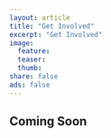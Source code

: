 ```yaml
---
layout: article
title: "Get Involved"
excerpt: "Get Involved"
image:
  feature:
  teaser:
  thumb:
share: false
ads: false
---
```


## Coming Soon
